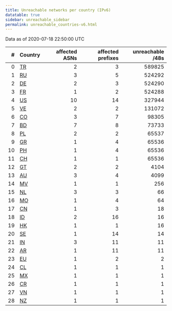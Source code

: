 ```yaml
---
title: Unreachable networks per country (IPv6)
datatable: true
sidebar: unreachable_sidebar
permalink: unreachable_countries-v6.html
---
```


Data as of 2020-07-18 22:50:00 UTC

<div class="datatable-begin"></div>

|   # | Country                      |   affected ASNs |   affected prefixes |   unreachable /48s |
|----:|:-----------------------------|----------------:|--------------------:|-------------------:|
|   0 | [TR](unreachable_tr-v6.html) |               2 |                   3 |             589825 |
|   1 | [RU](unreachable_ru-v6.html) |               3 |                   5 |             524292 |
|   2 | [DE](unreachable_de-v6.html) |               2 |                   3 |             524290 |
|   3 | [FR](unreachable_fr-v6.html) |               1 |                   2 |             524288 |
|   4 | [US](unreachable_us-v6.html) |              10 |                  14 |             327944 |
|   5 | [VE](unreachable_ve-v6.html) |               2 |                   2 |             131072 |
|   6 | [CO](unreachable_co-v6.html) |               3 |                   7 |              98305 |
|   7 | [BD](unreachable_bd-v6.html) |               7 |                   8 |              73733 |
|   8 | [PL](unreachable_pl-v6.html) |               2 |                   2 |              65537 |
|   9 | [GR](unreachable_gr-v6.html) |               1 |                   4 |              65536 |
|  10 | [PH](unreachable_ph-v6.html) |               1 |                   4 |              65536 |
|  11 | [CH](unreachable_ch-v6.html) |               1 |                   1 |              65536 |
|  12 | [GT](unreachable_gt-v6.html) |               2 |                   2 |               4104 |
|  13 | [AU](unreachable_au-v6.html) |               3 |                   4 |               4099 |
|  14 | [MV](unreachable_mv-v6.html) |               1 |                   1 |                256 |
|  15 | [NL](unreachable_nl-v6.html) |               3 |                   3 |                 66 |
|  16 | [MO](unreachable_mo-v6.html) |               1 |                   4 |                 64 |
|  17 | [CN](unreachable_cn-v6.html) |               1 |                   3 |                 18 |
|  18 | [ID](unreachable_id-v6.html) |               2 |                  16 |                 16 |
|  19 | [HK](unreachable_hk-v6.html) |               1 |                   1 |                 16 |
|  20 | [SE](unreachable_se-v6.html) |               1 |                  14 |                 14 |
|  21 | [IN](unreachable_in-v6.html) |               3 |                  11 |                 11 |
|  22 | [AR](unreachable_ar-v6.html) |               1 |                  11 |                 11 |
|  23 | [EU](unreachable_eu-v6.html) |               1 |                   2 |                  2 |
|  24 | [CL](unreachable_cl-v6.html) |               1 |                   1 |                  1 |
|  25 | [MX](unreachable_mx-v6.html) |               1 |                   1 |                  1 |
|  26 | [CR](unreachable_cr-v6.html) |               1 |                   1 |                  1 |
|  27 | [VN](unreachable_vn-v6.html) |               1 |                   1 |                  1 |
|  28 | [NZ](unreachable_nz-v6.html) |               1 |                   1 |                  1 |

<div class="datatable-end"></div>